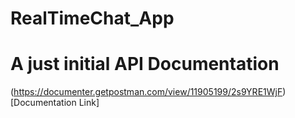 ﻿# RealTimeChat_App

# A just initial API Documentation
(https://documenter.getpostman.com/view/11905199/2s9YRE1WjF)[Documentation Link]
